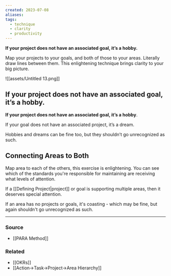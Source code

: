 ```yaml
---
created: 2023-07-08
aliases: 
tags:
  - technique
  - clarity
  - productivity
---
```

**If your project does not have an associated goal, it’s a hobby.**

Map your projects to your goals, and both of those to your areas. Literally draw lines between them. This enlightening technique brings clarity to your big picture.

![[assets/Untitled 13.png]]

## **If your project does not have an associated goal, it’s a hobby**.

**If your project does not have an associated goal, it’s a hobby**. 

If your goal does not have an associated project, it’s a dream. 

Hobbies and dreams can be fine too, but they shouldn’t go unrecognized as such.

## Connecting Areas to Both

Map area to each of the others, this exercise is enlightening. You can see which of the standards you're responsible for maintaining are receiving what levels of attention. 

If a [[Defining Project|project]] or goal is supporting multiple areas, then it deserves special attention.

If an area has no projects or goals, it's coasting - which may be fine, but again shouldn't go unrecognized as such.

****
### Source
- [[PARA Method]]

### Related
- [[OKRs]]
- [[Action→Task→Project→Area Hierarchy]]